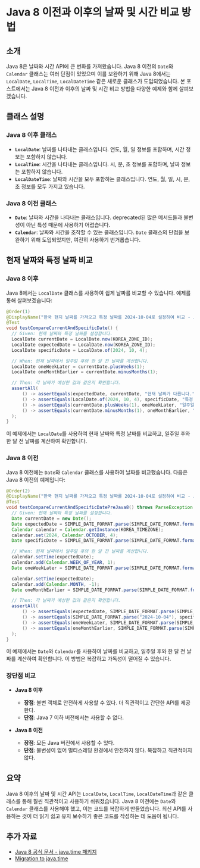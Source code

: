 # Java 8 이전과 이후의 날짜 및 시간 비교 방법

## 소개

Java 8은 날짜와 시간 API에 큰 변화를 가져왔습니다. Java 8 이전의 `Date`와 `Calendar` 클래스는 여러 단점이 있었으며 이를 보완하기 위해 Java 8에서는 `LocalDate`, `LocalTime`, `LocalDateTime` 같은 새로운 클래스가 도입되었습니다. 본 포스트에서는 Java 8 이전과 이후의 날짜 및 시간 비교 방법을 다양한 예제와 함께 살펴보겠습니다.

## 클래스 설명

### Java 8 이후 클래스

- **`LocalDate`**: 날짜를 나타내는 클래스입니다. 연도, 월, 일 정보를 포함하며, 시간 정보는 포함하지 않습니다.
- **`LocalTime`**: 시간을 나타내는 클래스입니다. 시, 분, 초 정보를 포함하며, 날짜 정보는 포함하지 않습니다.
- **`LocalDateTime`**: 날짜와 시간을 모두 포함하는 클래스입니다. 연도, 월, 일, 시, 분, 초 정보를 모두 가지고 있습니다.

### Java 8 이전 클래스

- **`Date`**: 날짜와 시간을 나타내는 클래스입니다. deprecated된 많은 메서드들과 불변성이 아닌 특성 때문에 사용하기 어렵습니다.
- **`Calendar`**: 날짜와 시간을 조작할 수 있는 클래스입니다. `Date` 클래스의 단점을 보완하기 위해 도입되었지만, 여전히 사용하기 번거롭습니다.

## 현재 날짜와 특정 날짜 비교

### Java 8 이후

Java 8에서는 `LocalDate` 클래스를 사용하여 쉽게 날짜를 비교할 수 있습니다. 예제를 통해 살펴보겠습니다:

```java
@Order(1)
@DisplayName("한국 현지 날짜를 가져오고 특정 날짜를 2024-10-04로 설정하여 비교 - Java 8 이후")
@Test
void testCompareCurrentAndSpecificDate() {
  // Given: 현재 날짜와 특정 날짜를 설정합니다.
  LocalDate currentDate = LocalDate.now(KOREA_ZONE_ID);
  LocalDate expectedDate = LocalDate.now(KOREA_ZONE_ID);
  LocalDate specificDate = LocalDate.of(2024, 10, 4);

  // When: 현재 날짜에서 일주일 후와 한 달 전 날짜를 계산합니다.
  LocalDate oneWeekLater = currentDate.plusWeeks(1);
  LocalDate oneMonthEarlier = currentDate.minusMonths(1);

  // Then: 각 날짜가 예상한 값과 같은지 확인합니다.
  assertAll(
      () -> assertEquals(expectedDate, currentDate, "현재 날짜가 다릅니다."),
      () -> assertEquals(LocalDate.of(2024, 10, 4), specificDate, "특정 날짜가 다릅니다."),
      () -> assertEquals(currentDate.plusWeeks(1), oneWeekLater, "일주일 후 날짜가 다릅니다."),
      () -> assertEquals(currentDate.minusMonths(1), oneMonthEarlier, "한 달 전 날짜가 다릅니다.")
  );
}
```

이 예제에서는 `LocalDate`를 사용하여 현재 날짜와 특정 날짜를 비교하고, 일주일 후와 한 달 전 날짜를 계산하여 확인합니다.

### Java 8 이전

Java 8 이전에는 `Date`와 `Calendar` 클래스를 사용하여 날짜를 비교했습니다. 다음은 Java 8 이전의 예제입니다:

```java
@Order(2)
@DisplayName("한국 현지 날짜를 가져오고 특정 날짜를 2024-10-04로 설정하여 비교 - Java 8 이전")
@Test
void testCompareCurrentAndSpecificDatePreJava8() throws ParseException {
  // Given: 현재 날짜와 특정 날짜를 설정합니다.
  Date currentDate = new Date();
  Date expectedDate = SIMPLE_DATE_FORMAT.parse(SIMPLE_DATE_FORMAT.format(currentDate));
  Calendar calendar = Calendar.getInstance(KOREA_TIMEZONE);
  calendar.set(2024, Calendar.OCTOBER, 4);
  Date specificDate = SIMPLE_DATE_FORMAT.parse(SIMPLE_DATE_FORMAT.format(calendar.getTime()));

  // When: 현재 날짜에서 일주일 후와 한 달 전 날짜를 계산합니다.
  calendar.setTime(expectedDate);
  calendar.add(Calendar.WEEK_OF_YEAR, 1);
  Date oneWeekLater = SIMPLE_DATE_FORMAT.parse(SIMPLE_DATE_FORMAT.format(calendar.getTime()));

  calendar.setTime(expectedDate);
  calendar.add(Calendar.MONTH, -1);
  Date oneMonthEarlier = SIMPLE_DATE_FORMAT.parse(SIMPLE_DATE_FORMAT.format(calendar.getTime()));

  // Then: 각 날짜가 예상한 값과 같은지 확인합니다.
  assertAll(
      () -> assertEquals(expectedDate, SIMPLE_DATE_FORMAT.parse(SIMPLE_DATE_FORMAT.format(currentDate)), "현재 날짜가 다릅니다."),
      () -> assertEquals(SIMPLE_DATE_FORMAT.parse("2024-10-04"), specificDate, "특정 날짜가 다릅니다."),
      () -> assertEquals(oneWeekLater, SIMPLE_DATE_FORMAT.parse(SIMPLE_DATE_FORMAT.format(oneWeekLater)), "일주일 후 날짜가 다릅니다."),
      () -> assertEquals(oneMonthEarlier, SIMPLE_DATE_FORMAT.parse(SIMPLE_DATE_FORMAT.format(oneMonthEarlier)), "한 달 전 날짜가 다릅니다.")
  );
}
```

이 예제에서는 `Date`와 `Calendar`를 사용하여 날짜를 비교하고, 일주일 후와 한 달 전 날짜를 계산하여 확인합니다. 이 방법은 복잡하고 가독성이 떨어질 수 있습니다.

### 장단점 비교

- **Java 8 이후**
    - **장점**: 불변 객체로 안전하게 사용할 수 있다. 더 직관적이고 간단한 API를 제공한다.
    - **단점**: Java 7 이하 버전에서는 사용할 수 없다.

- **Java 8 이전**
    - **장점**: 모든 Java 버전에서 사용할 수 있다.
    - **단점**: 불변성이 없어 멀티스레딩 환경에서 안전하지 않다. 복잡하고 직관적이지 않다.

## 요약

Java 8 이후의 날짜 및 시간 API는 `LocalDate`, `LocalTime`, `LocalDateTime`과 같은 클래스를 통해 훨씬 직관적이고 사용하기 쉬워졌습니다. Java 8 이전에는 `Date`와 `Calendar` 클래스를 사용해야 했고, 이는 코드를 복잡하게 만들었습니다. 최신 API를 사용하는 것이 더 읽기 쉽고 유지 보수하기 좋은 코드를 작성하는 데 도움이 됩니다.

## 추가 자료

- [Java 8 공식 문서 - java.time 패키지](https://docs.oracle.com/javase/8/docs/api/java/time/package-summary.html)
- [Migration to java.time](https://www.baeldung.com/migrating-to-java-8-date-time-api)
